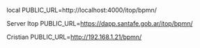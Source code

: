 
local
PUBLIC_URL=http://localhost:4000/itop/bpmn/

Server Itop
PUBLIC_URL=https://dapp.santafe.gob.ar/itop/bpmn/


Cristian
PUBLIC_URL=http://192.168.1.21/bpmn/
